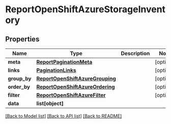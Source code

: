 # ReportOpenShiftAzureStorageInventory

## Properties
Name | Type | Description | Notes
------------ | ------------- | ------------- | -------------
**meta** | [**ReportPaginationMeta**](ReportPaginationMeta.md) |  | [optional] 
**links** | [**PaginationLinks**](PaginationLinks.md) |  | [optional] 
**group_by** | [**ReportOpenShiftAzureGrouping**](ReportOpenShiftAzureGrouping.md) |  | [optional] 
**order_by** | [**ReportOpenShiftAzureOrdering**](ReportOpenShiftAzureOrdering.md) |  | [optional] 
**filter** | [**ReportOpenShiftAzureFilter**](ReportOpenShiftAzureFilter.md) |  | [optional] 
**data** | **list[object]** |  | 

[[Back to Model list]](../README.md#documentation-for-models) [[Back to API list]](../README.md#documentation-for-api-endpoints) [[Back to README]](../README.md)


